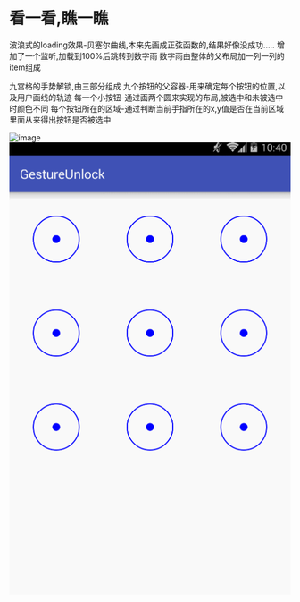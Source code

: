 # 看一看,瞧一瞧
波浪式的loading效果-贝塞尔曲线,本来先画成正弦函数的,结果好像没成功.....
增加了一个监听,加载到100%后跳转到数字雨
数字雨由整体的父布局加一列一列的item组成

九宫格的手势解锁,由三部分组成
九个按钮的父容器-用来确定每个按钮的位置,以及用户画线的轨迹
每一个小按钮-通过画两个圆来实现的布局,被选中和未被选中时颜色不同
每个按钮所在的区域-通过判断当前手指所在的x,y值是否在当前区域里面从来得出按钮是否被选中


![image](https://github.com/pengjiaqii/Rain/blob/master/NumRain/preview.gif)
![image](https://github.com/pengjiaqii/Rain/blob/master/NumRain/gestureunlock.gif)

